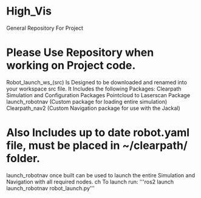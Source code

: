 # High_Vis
General Repository For Project

# Please Use Repository when working on Project code.
Robot_launch_ws_(src) Is Designed to be downloaded and renamed into your workspace src file. 
It Includes the following Packages: 
Clearpath Simulation and Configuration Packages
Pointcloud to Laserscan Package
launch_robotnav (Custom package for loading entire simulation)
Clearpath_nav2 (Custom Navigation package for use with the Jackal)

# Also Includes up to date robot.yaml file, must be placed in ~/clearpath/ folder.

launch_robotnav once built can be used to launch the entire Simulation and Navigation with all required nodes. ch
To launch run:
'''ros2 launch launch_robotnav robot_launch.py'''


